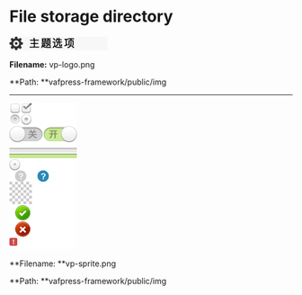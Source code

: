 # File storage directory


![Preview](https://raw.githubusercontent.com/moeteam/byme/master/vafpress-framework/vp-logo.png)

**Filename:** vp-logo.png 

**Path: **vafpress-framework/public/img

---

![Preview](https://raw.githubusercontent.com/moeteam/byme/master/vafpress-framework/vp-sprite.png)



**Filename: **vp-sprite.png

**Path: **vafpress-framework/public/img
